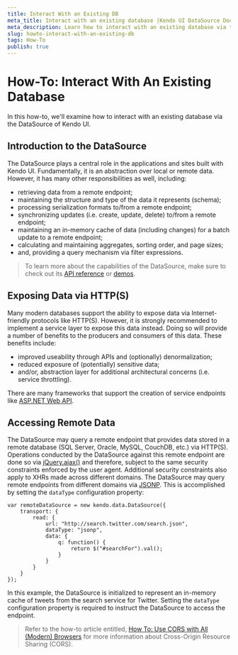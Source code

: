 ```yaml
---
title: Interact With an Existing DB
meta_title: Interact with an existing database |Kendo UI DataSource Documentation
meta_description: Learn how to interact with an existing database via the DataSource, included in Kendo UI framework.
slug: howto-interact-with-an-existing-db
tags: How-To
publish: true
---
```


# How-To: Interact With An Existing Database

In this how-to, we'll examine how to interact with an existing database via the DataSource of Kendo UI.

## Introduction to the DataSource

The DataSource plays a central role in the applications and sites built with Kendo UI. Fundamentally, it is an abstraction over local or remote data. However, it has many other responsibilities as well, including:

* retrieving data from a remote endpoint;
* maintaining the structure and type of the data it represents (schema);
* processing serialization formats to/from a remote endpoint;
* synchronizing updates (i.e. create, update, delete) to/from a remote endpoint;
* maintaining an in-memory cache of data (including changes) for a batch update to a remote endpoint;
* calculating and maintaining aggregates, sorting order, and page sizes;
* and, providing a query mechanism via filter expressions.

> To learn more about the capabilities of the DataSource, make sure to check out its [API reference](http://docs.kendoui.com/api/framework/datasource) or [demos](http://demos.kendoui.com/web/datasource/index.html).

## Exposing Data via HTTP(S)

Many modern databases support the ability to expose data via Internet-friendly protocols like HTTP(S). However, it is strongly recommended to implement a service layer to expose this data instead. Doing so will provide a number of benefits to the producers and consumers of this data. These benefits include:

* improved useability through APIs and (optionally) denormalization;
* reduced exposure of (potentially) sensitive data;
* and/or, abstraction layer for additional architectural concerns (i.e. service throttling).

There are many frameworks that support the creation of service endpoints like [ASP.NET Web API](http://www.asp.net/web-api).

## Accessing Remote Data

The DataSource may query a remote endpoint that provides data stored in a remote database (SQL Server, Oracle, MySQL, CouchDB, etc.) via HTTP(S). Operations conducted by the DataSource against this remote endpoint are done so via [jQuery.ajax()](http://api.jquery.com/jQuery.ajax/) and therefore, subject to the same security constraints enforced by the user agent. Additional security constraints also apply to XHRs made across different domains. The DataSource may query remote endpoints from different domains via [JSONP](http://en.wikipedia.org/wiki/JSONP). This is accomplished by setting the `dataType` configuration property:

	var remoteDataSource = new kendo.data.DataSource({
		transport: {
			read: {
				url: "http://search.twitter.com/search.json",
				dataType: "jsonp",
				data: {
					q: function() {
						return $("#searchFor").val();
					}
				}
			}
		}
	});

In this example, the DataSource is initialized to represent an in-memory cache of tweets from the search service for Twitter. Setting the `dataType` configuration property is required to instruct the DataSource to access the endpoint.

> Refer to the how-to article entitled, [How To: Use CORS with All (Modern) Browsers](http://docs.kendoui.com/howto/use-cors-with-all-modern-browsers) for more information about Cross-Origin Resource Sharing (CORS). 
